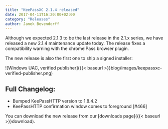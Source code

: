 ```yaml
---
title: "KeePassXC 2.1.4 released"
date: 2017-04-11T16:20:00+02:00
category: "Releases"
author: Janek Bevendorff
---
```


Although we expected 2.1.3 to be the last release in the 2.1.x series, we have released a new 2.1.4 maintenance update today.
The release fixes a compatibility warning with the chromeIPass browser plugin.

<!--more-->

The new release is also the first one to ship a signed installer:

![Windows UAC, verified publisher]({{< baseurl >}}blog/images/keepassxc-verified-publisher.png)


## Full Changelog:
- Bumped KeePassHTTP version to 1.8.4.2
- KeePassHTTP confirmation window comes to foreground [#466]

You can download the new release from our [downloads page]({{< baseurl >}}download).
